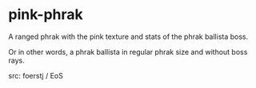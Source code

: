 # pink-phrak

A ranged phrak with the pink texture and stats of the phrak ballista boss.

Or in other words, a phrak ballista in regular phrak size and without boss rays.

src: foerstj / EoS
